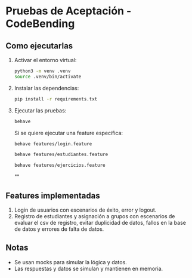 # Pruebas de Aceptación - CodeBending

## Como ejecutarlas

1. Activar el entorno virtual:
   ```bash
   python3 -m venv .venv
   source .venv/bin/activate
   ```

2. Instalar las dependencias:
   ```bash
   pip install -r requirements.txt
   ```

3. Ejecutar las pruebas:
   ```bash
   behave
   ```

   Si se quiere ejecutar una feature específica:
   ```bash
   behave features/login.feature
   ```
    ```bash
   behave features/estudiantes.feature
   ```
    ```bash
   behave features/ejercicios.feature
   ```

   ""


## Features implementadas

1. Login de usuarios con escenarios de éxito, error y logout.
2. Registro de estudiantes y asignación a grupos con escenarios de evaluar el csv de registro, evitar duplicidad de datos, fallos en la base de datos y errores de falta de datos.

## Notas

- Se usan mocks para simular la lógica y datos.
- Las respuestas y datos se simulan y mantienen en memoria.